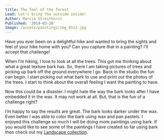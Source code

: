 ```yaml
---
title: The feel of the forest
Lead: Let's bring the outside inside!
Author: Marcia Streithorst
Published: '2019-03-26'
Image: /assets/paintings/img_6513.jpg
---
```


Have you ever been on a delightful hike and wanted to bring the sights and feel of your hike home with you? Can you capture that in a painting? I'll accept that challenge!

When I’m hiking, I love to look at all the trees. This got me thinking about what a great texture bark has. So, there I am taking pictures of trees and picking up bark off the ground everywhere I go. Back in the studio the fun can begin. I start picking out what bark to use and print out the photos of the trees. I start to think about the overall feeling I want the painting to have.

Now this could be a disaster. I might hate the way the bark looks after I have embedded it in the wax. It may not work at all. But, that is the fun of a challenge right?

I’m happy to say the results are great. The bark looks darker under the wax. Even better I was able to color the bark using wax and pan pastels. I enjoyed this challenge so much I will be doing more paintings using bark. If you would like to see some of the paintings I have created so far using bark then check out my [Landscape collection](/gallery/landscapes/index.html).
